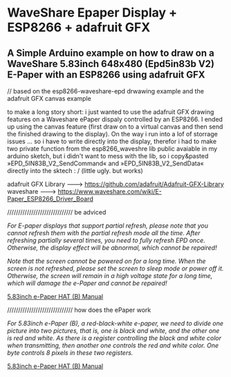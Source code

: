 # WaveShare Epaper Display + ESP8266 +  adafruit GFX 

## A Simple Arduino example on how to draw on a WaveShare 5.83inch 648x480 (Epd5in83b V2) E-Paper with an ESP8266 using adafruit GFX    

// based on the esp8266-waveshare-epd drwawing example and the adafruit GFX canvas example 

to make a long story short: i just wanted to use the adafruit GFX drawing features on a Waveshare ePaper dispaly controlled by an ESP8266. I ended up using the canvas feature (first draw on to a virtual canvas and then send the finished drawing to the display). On the way i run into a lof of storrage issues ... so i have to write directly into the display, therefor i had to make two private function from the esp8266_waveshre lib public avaiable in my arduino sketch, but i didn't want to mess with the lib, so i copy&pasted »EPD_5IN83B_V2_SendCommand« and »EPD_5IN83B_V2_SendData« directly into the sktech : / (little ugly. but works)

adafruit GFX Library ---> https://github.com/adafruit/Adafruit-GFX-Library
<br>
waveshare ---> https://www.waveshare.com/wiki/E-Paper_ESP8266_Driver_Board


////////////////////////////// be adviced

*For E-paper displays that support partial refresh, please note that you cannot refresh them with the 
partial refresh mode all the time. After refreshing partially several times, you need to fully refresh EPD once. 
Otherwise, the display effect will be abnormal, which cannot be repaired!*

*Note that the screen cannot be powered on for a long time. When the screen is not refreshed, 
please set the screen to sleep mode or power off it. Otherwise, the screen will remain in a 
high voltage state for a long time, which will damage the e-Paper and cannot be repaired!*

[5.83inch e-Paper HAT (B) Manual](https://www.waveshare.com/wiki/5.83inch_e-Paper_HAT_(B)_Manual)

////////////////////////////// how does the ePaper work

*For 5.83inch e-Paper (B), a red-black-white e-paper, we need to divide one picture into two pictures, 
that is, one is black and white, and the other one is red and white. 
As there is a register controlling the black and white color when transmitting, 
then another one controls the red and white color. One byte controls 8 pixels in these two registers.*

[5.83inch e-Paper HAT (B) Manual](https://www.waveshare.com/wiki/5.83inch_e-Paper_HAT_(B)_Manual)

